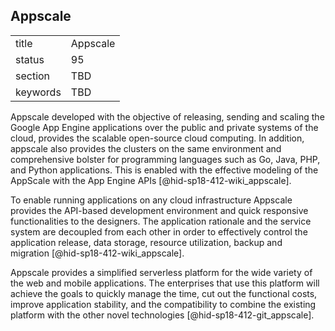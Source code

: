 ## Appscale


|          |          |
| -------- | -------- |
| title    | Appscale |
| status   | 95       |
| section  | TBD      |
| keywords | TBD      |




Appscale developed with the objective of releasing, sending and scaling
the Google App Engine applications over the public and private systems
of the cloud, provides the scalable open-source cloud computing. In
addition, appscale also provides the clusters on the same environment
and comprehensive bolster for programming languages such as Go, Java,
PHP, and Python applications. This is enabled with the effective
modeling of the AppScale with the App Engine
APIs [@hid-sp18-412-wiki_appscale].

To enable running applications on any cloud infrastructure Appscale
provides the API-based development environment and quick responsive
functionalities to the designers. The application rationale and the
service system are decoupled from each other in order to effectively
control the application release, data storage, resource utilization,
backup and migration [@hid-sp18-412-wiki_appscale].

Appscale provides a simplified serverless platform for the wide variety
of the web and mobile applications. The enterprises that use this
platform will achieve the goals to quickly manage the time, cut out the
functional costs, improve application stability, and the compatibility
to combine the existing platform with the other novel
technologies [@hid-sp18-412-git_appscale].
